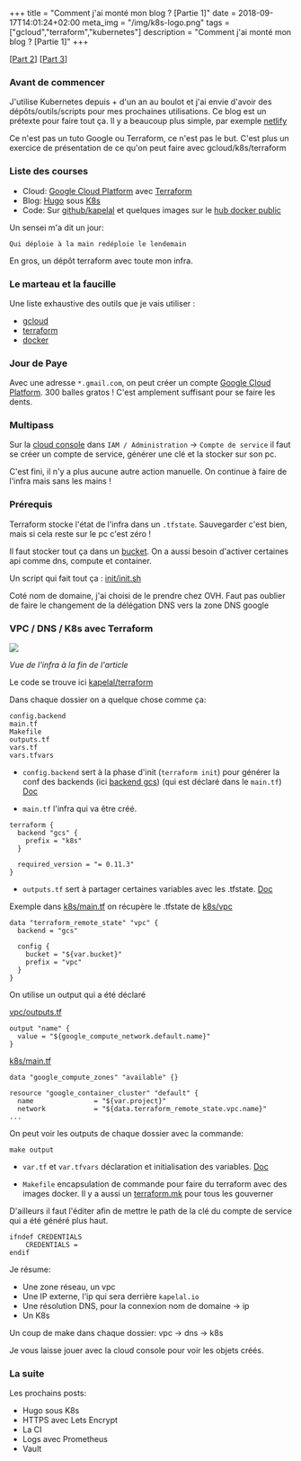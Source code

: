 +++
title = "Comment j'ai monté mon blog ? [Partie 1]"
date = 2018-09-17T14:01:24+02:00
meta_img = "/img/k8s-logo.png"
tags = ["gcloud","terraform","kubernetes"]
description = "Comment j'ai monté mon blog ? [Partie 1]"
+++

[[Part 2](https://kapelal.io/blog/creation-du-blog-partie-2)]
[[Part 3](https://kapelal.io/blog/creation-du-blog-partie-3)]

### Avant de commencer

J'utilise Kubernetes depuis + d'un an au boulot et j'ai envie d'avoir des dépôts/outils/scripts pour mes prochaines utilisations. Ce blog est un prétexte pour faire tout ça.
Il y a beaucoup plus simple, par exemple [netlify](https://www.netlify.com/)

Ce n'est pas un tuto Google ou Terraform, ce n'est pas le but. C'est plus un exercice de présentation de ce qu'on peut faire avec gcloud/k8s/terraform

### Liste des courses

+ Cloud: [Google Cloud Platform](https://cloud.google.com/) avec [Terraform](https://www.terraform.io/)
+ Blog: [Hugo](https://gohugo.io/) sous [K8s](https://kubernetes.io/)
+ Code: Sur [github/kapelal](https://github.com/kapelal) et quelques images sur le [hub docker public](https://hub.docker.com/)

Un sensei m'a dit un jour:

```text
Qui déploie à la main redéploie le lendemain
```

En gros, un dépôt terraform avec toute mon infra.

### Le marteau et la faucille

Une liste exhaustive des outils que je vais utiliser :

+ [gcloud](https://cloud.google.com/sdk/install)
+ [terraform](https://www.terraform.io/downloads.html)
+ [docker](https://www.docker.com/get-started)

### Jour de Paye

Avec une adresse `*.gmail.com`, on peut créer un compte [Google Cloud Platform](https://cloud.google.com/). 300 balles gratos ! C'est amplement suffisant pour se faire les dents.

### Multipass

Sur la [cloud console](https://console.cloud.google.com/) dans `IAM / Administration` -> `Compte de service` il faut se créer un compte de service, générer une clé et la stocker sur son pc.

C'est fini, il n'y a plus aucune autre action manuelle.
On continue à faire de l'infra mais sans les mains !

### Prérequis

Terraform stocke l'état de l'infra dans un `.tfstate`. Sauvegarder c'est bien, mais si cela reste sur le pc c'est zéro !

Il faut stocker tout ça dans un [bucket](https://cloud.google.com/storage/docs/creating-buckets).
On a aussi besoin d'activer certaines api comme dns, compute et container.

Un script qui fait tout ça : [init/init.sh](https://github.com/kapelal/terraform/blob/master/init/init.sh)

Coté nom de domaine, j'ai choisi de le prendre chez OVH. Faut pas oublier de faire le changement de la délégation DNS vers la zone DNS google

### VPC / DNS / K8s avec Terraform

![](/img/1-blog-creation/infra-kapelal.png)

*Vue de l'infra à la fin de l'article*

Le code se trouve ici [kapelal/terraform](https://github.com/kapelal/terraform)

Dans chaque dossier on a quelque chose comme ça:

```
config.backend
main.tf
Makefile
outputs.tf
vars.tf
vars.tfvars
```

+ `config.backend` sert à la phase d'init (`terraform init`) pour générer la conf des backends (ici [backend gcs](https://www.terraform.io/docs/backends/types/gcs.html)) (qui est déclaré dans le `main.tf`) [Doc](https://www.terraform.io/docs/backends/config.html)

+ `main.tf` l'infra qui va être créé.

```
terraform {
  backend "gcs" {
    prefix = "k8s"
  }

  required_version = "= 0.11.3"
}
```

+ `outputs.tf` sert à partager certaines variables avec les .tfstate. [Doc](https://www.terraform.io/intro/getting-started/outputs.html)

Exemple dans [k8s/main.tf](https://github.com/kapelal/terraform/blob/master/k8s/main.tf) on récupère le .tfstate de [k8s/vpc](https://github.com/kapelal/terraform/tree/master/vpc)
```
data "terraform_remote_state" "vpc" {
  backend = "gcs"

  config {
    bucket = "${var.bucket}"
    prefix = "vpc"
  }
}
```

On utilise un output qui a été déclaré

[vpc/outputs.tf](https://github.com/kapelal/terraform/blob/master/vpc/outputs.tf)
```
output "name" {
  value = "${google_compute_network.default.name}"
}
```

[k8s/main.tf](https://github.com/kapelal/terraform/blob/master/k8s/main.tf)
```
data "google_compute_zones" "available" {}

resource "google_container_cluster" "default" {
  name               = "${var.project}"
  network            = "${data.terraform_remote_state.vpc.name}"
...
```

On peut voir les outputs de chaque dossier avec la commande:
```
make output
```

+ `var.tf` et `var.tfvars` déclaration et initialisation des variables. [Doc](https://www.terraform.io/intro/getting-started/variables.html)

+ `Makefile` encapsulation de commande pour faire du terraform avec des images docker. Il y a aussi un [terraform.mk](https://github.com/kapelal/terraform/blob/master/terraform.mk) pour tous les gouverner

D'ailleurs il faut l'éditer afin de mettre le path de la clé du compte de service qui a été généré plus haut.
```
ifndef CREDENTIALS
	CREDENTIALS =
endif
```

Je résume:

+ Une zone réseau, un vpc
+ Une IP externe, l'ip qui sera derrière `kapelal.io`
+ Une résolution DNS, pour la connexion nom de domaine -> ip
+ Un K8s

Un coup de make dans chaque dossier: vpc -> dns -> k8s

Je vous laisse jouer avec la cloud console pour voir les objets créés.

### La suite

Les prochains posts:

+ Hugo sous K8s
+ HTTPS avec Lets Encrypt
+ La CI
+ Logs avec Prometheus
+ Vault
